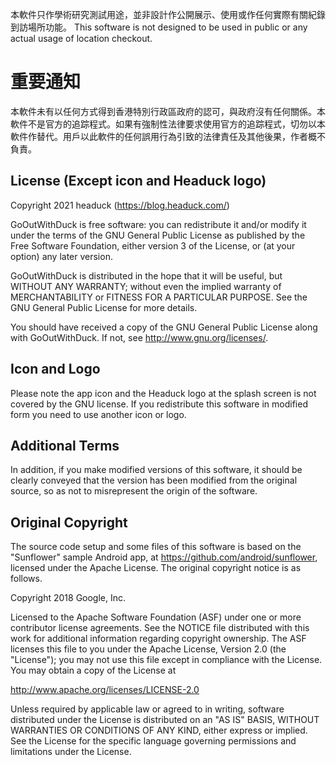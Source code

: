 本軟件只作學術研究測試用途，並非設計作公開展示、使用或作任何實際有關紀錄到訪場所功能。
This software is not designed to be used in public or any actual usage of location checkout.


重要通知
========
本軟件未有以任何方式得到香港特別行政區政府的認可，與政府沒有任何關係。本軟件不是官方的追踪程式。如果有強制性法律要求使用官方的追踪程式，切勿以本軟件作替代。用戶以此軟件的任何誤用行為引致的法律責任及其他後果，作者概不負責。 

License (Except icon and Headuck logo)
--------------------------------------
Copyright 2021 headuck (https://blog.headuck.com/)

GoOutWithDuck is free software: you can redistribute it and/or modify
it under the terms of the GNU General Public License as published by
the Free Software Foundation, either version 3 of the License, or
(at your option) any later version.

GoOutWithDuck is distributed in the hope that it will be useful,
but WITHOUT ANY WARRANTY; without even the implied warranty of
MERCHANTABILITY or FITNESS FOR A PARTICULAR PURPOSE.  See the
GNU General Public License for more details.

You should have received a copy of the GNU General Public License
along with GoOutWithDuck. If not, see <http://www.gnu.org/licenses/>.

Icon and Logo
-------------

Please note the app icon and the Headuck logo at the splash screen is not covered by the GNU license. If you redistribute this software in modified form you need to use another icon or logo.

Additional Terms
----------------

In addition, if you make modified versions of this software, it should be clearly conveyed that the version has been modified from the original source, so as not to misrepresent the origin of the software.

Original Copyright
------------------

The source code setup and some files of this software is based on the "Sunflower" sample Android app, at https://github.com/android/sunflower, licensed under the Apache License. The original copyright notice is as follows.

Copyright 2018 Google, Inc.

Licensed to the Apache Software Foundation (ASF) under one or more contributor license agreements. See the NOTICE file distributed with this work for additional information regarding copyright ownership. The ASF licenses this file to you under the Apache License, Version 2.0 (the "License"); you may not use this file except in compliance with the License. You may obtain a copy of the License at

http://www.apache.org/licenses/LICENSE-2.0

Unless required by applicable law or agreed to in writing, software distributed under the License is distributed on an "AS IS" BASIS, WITHOUT WARRANTIES OR CONDITIONS OF ANY KIND, either express or implied. See the License for the specific language governing permissions and limitations under the License.

